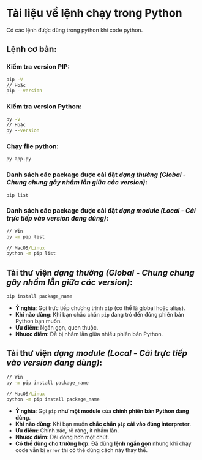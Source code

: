 # Tài liệu về lệnh chạy trong Python

Có các lệnh được dùng trong python khi code python.

## Lệnh cơ bản:

### Kiểm tra version PIP:
```cmd
pip -V
// Hoặc
pip --version
```

### Kiểm tra version Python:
```cmd
py -V
// Hoặc
py --version
```

### Chạy file python:

```cmd
py app.py
```

### Danh sách các package được cài đặt *dạng thường (Global - Chung chung gây nhầm lẫn giữa các version)*:

```cmd
pip list
```

### Danh sách các package được cài đặt *dạng module (Local - Cài trực tiếp vào version đang dùng)*:

```cmd
// Win
py -m pip list

// MacOS/Linux
python -m pip list
```

## Tải thư viện *dạng thường (Global - Chung chung gây nhầm lẫn giữa các version)*:

```cmd
pip install package_name
```
- **Ý nghĩa**: Gọi trực tiếp chương trình `pip` (có thể là global hoặc alias).
- **Khi nào dùng**: Khi bạn chắc chắn `pip` đang trỏ đến đúng phiên bản Python bạn muốn.
- **Ưu điểm**: Ngắn gọn, quen thuộc.
- **Nhược điểm**: Dễ bị nhầm lẫn giữa nhiều phiên bản Python.

## Tải thư viện *dạng module (Local - Cài trực tiếp vào version đang dùng)*:

```cmd
// Win
py -m pip install package_name

// MacOS/Linux
python -m pip install package_name
```
- **Ý nghĩa**: Gọi `pip` **như một module** của **chính phiên bản Python đang dùng**.
- **Khi nào dùng**: Khi bạn muốn **chắc chắn `pip` cài vào đúng interpreter**.
- **Ưu điểm**: Chính xác, rõ ràng, ít nhầm lẫn.
- **Nhược điểm**: Dài dòng hơn một chút.
- **Có thể dùng cho trường hợp**: Đã dùng **lệnh ngắn gọn** nhưng khi chạy code vẫn bị `error` thì có thể dùng cách này thay thể.
